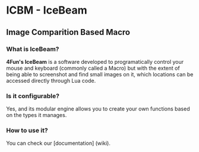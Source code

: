 # ICBM - IceBeam
## Image Comparition Based Macro

### What is IceBeam?
**4Fun's IceBeam** is a software developed to programatically control your mouse and keyboard (commonly called a Macro) but with the extent
 of being able to screenshot and find small images on it, which locations can be accessed directly through Lua code.
### Is it configurable?
Yes, and its modular engine allows you to create your own functions based on the types it manages.
### How to use it?
You can check our [documentation] (wiki).